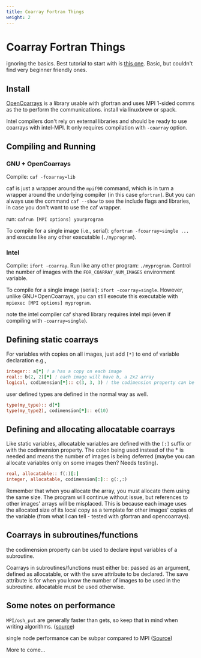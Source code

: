 ```yaml
---
title: Coarray Fortran Things
weight: 2
---
```


# Coarray Fortran Things

ignoring the basics. Best tutorial to start with is [this one](https://github.com/tkoenig1/coarray-tutorial/blob/main/tutorial.md). Basic, but couldn't find very beginner friendly ones.

## Install
[OpenCoarrays](http://www.opencoarrays.org/) is a library usable with gfortran and uses MPI 1-sided comms as the to perform the communications. install via linuxbrew or spack.

Intel compilers don't rely on external libraries and should be ready to use coarrays with intel-MPI. It only requires compilation with `-coarray` option.

## Compiling and Running
### GNU + OpenCoarrays
Compile: `caf -fcoarray=lib`

caf is just a wrapper around the `mpif90` command, which is in turn a wrapper around the underlying compiler (in this case `gfortran`). But you can always use the command `caf --show` to see the include flags and libraries, in case you don't want to use the caf wrapper.

run: `cafrun [MPI options] yourprogram`

To compile for a single image (i.e., serial): `gfortran -fcoarray=single ...` and execute like any other executable (`./myprogram`).

### Intel

Compile: `ifort -coarray`. Run like any other program: `./myprogram`. Control the number of images with the `FOR_COARRAY_NUM_IMAGES` environment variable.

To compile for a single image (serial): `ifort -coarray=single`. However, unlike GNU+OpenCoarrays, you can still execute this executable with `mpiexec [MPI options] myprogram`.

note the intel compiler caf shared library requires intel mpi (even if compiling with `-coarray=single`).
## Defining static coarrays

For variables with copies on all images, just add `[*]` to end of variable declaration e.g.,

```fortran {style=tango,linenos=false}
integer:: a[*] ! a has a copy on each image
real:: b(2, 2)[*] ! each image will have b, a 2x2 array
logical, codimension[*]:: c(3, 3, 3) ! the codimension property can be used instead.
```

user defined types are defined in the normal way as well.

```fortran {style=tango,linenos=false}
type(my_type):: d[*]
type(my_type2), codimension[*]:: e(10)
```

## Defining and allocating allocatable coarrays

Like static variables, allocatable variables are defined with the `[:]` suffix or with the codimension property. The colon being used instead of the * is needed and means the number of images is being deferred (maybe you can allocate variables only on some images then? Needs testing).

```fortran {style=tango,linenos=false}
real, allocatable:: f(:)[:]
integer, allocatable, codimension[:]:: g(:,:)
```

Remember that when you allocate the array, you must allocate them using the same size. The program will continue without issue, but references to other images' arrays will be misplaced. This is because each image uses the allocated size of its local copy as a template for other images' copies of the variable (from what I can tell - tested with gfortran and opencoarrays).
## Coarrays in subroutines/functions

the codimension property can be used to declare input variables of a subroutine.

Coarrays in subroutines/functions must either be: passed as an argument, defined as allocatable, or with the save attribute to be declared. The save attribute is for when you know the number of images to be used in the subroutine. allocatable must be used otherwise.

## Some notes on performance

`MPI/osh_put` are generally faster than gets, so keep that in mind when writing algorithms. ([source](https://fortran.bcs.org/2017/GnuCoArrays.pdf))

single node performance can be subpar compared to MPI ([Source](https://fortran-lang.discourse.group/t/coarrays-not-ready-for-prime-time/2715))

More to come...